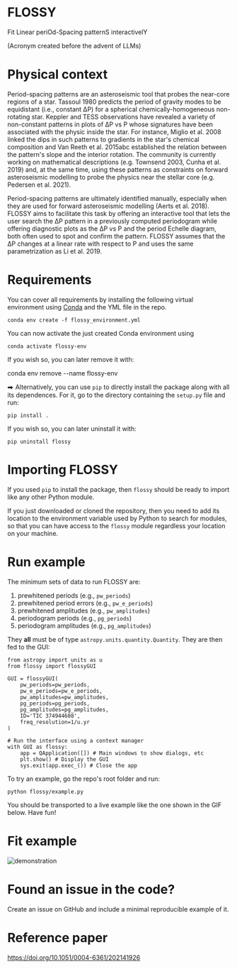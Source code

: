 # FLOSSY

Fit Linear periOd-Spacing patternS interactivelY

(Acronym created before the advent of LLMs)

# Physical context

Period-spacing patterns are an asteroseismic tool that probes the near-core regions of a star. Tassoul 1980 predicts the period of gravity modes to be equidistant (i.e.,  constant ΔP) for a spherical chemically-homogeneous non-rotating star. Keppler and TESS observations have revealed a variety of non-constant patterns in plots of ΔP vs P whose signatures have been associated with the physic inside the star. For instance, Miglio et al. 2008 linked the dips in such patterns to gradients in the star's chemical composition and Van Reeth et al. 2015abc established the relation between the pattern's slope and the interior rotation. The community is currently working on mathematical descriptions (e.g. Townsend 2003, Cunha et al. 2019) and, at the same time, using these patterns as constraints on forward asteroseismic modelling to probe the physics near the stellar core (e.g. Pedersen et al. 2021).

Period-spacing patterns are ultimately identified manually, especially when they are used for forward asteroseismic modelling (Aerts et al. 2018). FLOSSY aims to facilitate this task by offering an interactive tool that lets the user search the ΔP pattern in a previously computed periodogram while offering diagnostic plots as the  ΔP vs P and the period Echelle diagram, both often used to spot and confirm the pattern. FLOSSY assumes that the ΔP changes at a linear rate with respect to P and uses the same parametrization as Li et al. 2019.

# Requirements
You can cover all requirements by installing the following virtual environment using [Conda](https://docs.conda.io/en/latest) and the YML file in the repo.

```
conda env create -f flossy_environment.yml
```

You can now activate the just created Conda environment using

```
conda activate flossy-env
```

If you wish so, you can later remove it with:

conda env remove --name flossy-env

⮕ Alternatively, you can use `pip` to directly install the package along with all its dependences. For it, go to the directory containing the `setup.py` file and run:

```
pip install .
```

If you wish so, you can later uninstall it with:

```
pip uninstall flossy
``` 

# Importing FLOSSY
If you used `pip` to install the package, then `flossy` should be ready to import like any other Python module.

If you just downloaded or cloned the repository, then you need to add its location to the environment variable used by Python to search for modules, so that you can have access to the `flossy` module regardless your location on your machine.

# Run example

The minimum sets of data to run FLOSSY are:

1. prewhitened periods (e.g., `pw_periods`)
2. prewhitened period errors (e.g., `pw_e_periods`)
3. prewhitened amplitudes (e.g., `pw_amplitudes`)
4. periodogram periods (e.g., `pg_periods`)
5. periodogram amplitudes (e.g., `pg_amplitudes`)

They **all** must be of type `astropy.units.quantity.Quantity`. They are then fed to the GUI:

```
from astropy import units as u
from flossy import flossyGUI

GUI = flossyGUI(
    pw_periods=pw_periods,
    pw_e_periods=pw_e_periods,
    pw_amplitudes=pw_amplitudes,
    pg_periods=pg_periods,
    pg_amplitudes=pg_amplitudes,
    ID='TIC 374944608',
    freq_resolution=1/u.yr
)

# Run the interface using a context manager
with GUI as flossy:
    app = QApplication([]) # Main windows to show dialogs, etc
    plt.show() # Display the GUI
    sys.exit(app.exec_()) # Close the app
```

To try an example, go the repo's root folder and run:

```
python flossy/example.py
```

You should be transported to a live example like the one shown in the GIF below. Have fun!

# Fit example

![demonstration](flossy.gif)

# Found an issue in the code?
Create an issue on GitHub and include a minimal reproducible example of it.

# Reference paper
https://doi.org/10.1051/0004-6361/202141926